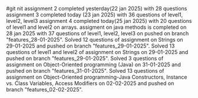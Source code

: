 #git nit
assignment 2 completed yesterday(22 jan 2025) with 28 questions
assignment 3 completed today (23 jan 2025) with 36 questions of level1, level2, level3
assignment 4 completed today(25 jan 2025) with 20 questions of level1 and level2 on arrays.
assigment on java methods is completed on 28 jan 2025 with 37 questions of level1, level2, level3 on pushed on branch "features_28-01-2025".
Solved 12 questions of assignment on Strings on 29-01-2025 and pushed on branch "features_29-01-2025".
Solved 13 questions of level1 and level2 of assignment on Strings on 29-01-2025 and pushed on branch "features_29-01-2025".
Solved 3 questions of assignment on Object-Oriented programming (Java) on 31-01-2025 and pushed on branch "features_31-01-2025".
Solved 13 questions of assignment on Object-Oriented programming-Java Constructors, Instance vs. Class Variables, Access Modifiers on 02-02-2025 and pushed on branch "features_02-02-2025".

